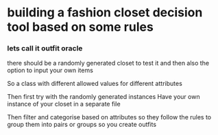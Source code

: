# building a fashion closet decision tool based on some rules

### lets call it outfit oracle


there should be a randomly generated closet  to test it and then also the option to input your own items

So a class with different allowed values for different attributes

Then first try with the randomly generated instances
Have your own instance of your closet in a separate file

Then filter and categorise based on attributes so they follow the rules to group them into pairs or groups so you create outfits 

